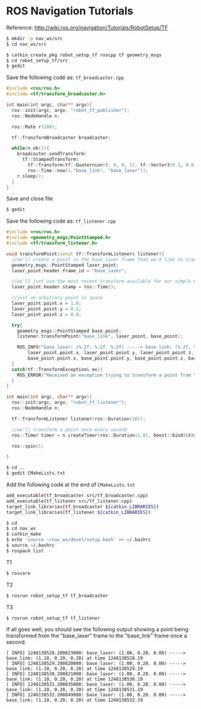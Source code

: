 # ROS Navigation Tutorials

Reference: http://wiki.ros.org/navigation/Tutorials/RobotSetup/TF

```bash
$ mkdir -p nav_ws/src
$ cd nav_ws/src

$ catkin_create_pkg robot_setup_tf roscpp tf geometry_msgs
$ cd robot_setup_tf/src
$ gedit
```



Save the following code as: `tf_broadcaster.cpp`

```cpp
#include <ros/ros.h>
#include <tf/transform_broadcaster.h>

int main(int argc, char** argv){
  ros::init(argc, argv, "robot_tf_publisher");
  ros::NodeHandle n;

  ros::Rate r(100);

  tf::TransformBroadcaster broadcaster;

  while(n.ok()){
    broadcaster.sendTransform(
      tf::StampedTransform(
        tf::Transform(tf::Quaternion(0, 0, 0, 1), tf::Vector3(0.1, 0.0, 0.2)),
        ros::Time::now(),"base_link", "base_laser"));
    r.sleep();
  }
}
```



Save and close file

```bash
$ gedit
```

Save the following code as: `tf_listener.cpp`



```cpp
#include <ros/ros.h>
#include <geometry_msgs/PointStamped.h>
#include <tf/transform_listener.h>

void transformPoint(const tf::TransformListener& listener){
  //we'll create a point in the base_laser frame that we'd like to transform to the base_link frame
  geometry_msgs::PointStamped laser_point;
  laser_point.header.frame_id = "base_laser";

  //we'll just use the most recent transform available for our simple example
  laser_point.header.stamp = ros::Time();

  //just an arbitrary point in space
  laser_point.point.x = 1.0;
  laser_point.point.y = 0.2;
  laser_point.point.z = 0.0;

  try{
    geometry_msgs::PointStamped base_point;
    listener.transformPoint("base_link", laser_point, base_point);

    ROS_INFO("base_laser: (%.2f, %.2f. %.2f) -----> base_link: (%.2f, %.2f, %.2f) at time %.2f",
        laser_point.point.x, laser_point.point.y, laser_point.point.z,
        base_point.point.x, base_point.point.y, base_point.point.z, base_point.header.stamp.toSec());
  }
  catch(tf::TransformException& ex){
    ROS_ERROR("Received an exception trying to transform a point from \"base_laser\" to \"base_link\": %s", ex.what());
  }
}

int main(int argc, char** argv){
  ros::init(argc, argv, "robot_tf_listener");
  ros::NodeHandle n;

  tf::TransformListener listener(ros::Duration(10));

  //we'll transform a point once every second
  ros::Timer timer = n.createTimer(ros::Duration(1.0), boost::bind(&transformPoint, boost::ref(listener)));

  ros::spin();

}
```



```bash
$ cd ..
$ gedit CMakeLists.txt
```



Add the following code at the end of `CMakeLists.txt`

```bash
add_executable(tf_broadcaster src/tf_broadcaster.cpp)
add_executable(tf_listener src/tf_listener.cpp)
target_link_libraries(tf_broadcaster ${catkin_LIBRARIES})
target_link_libraries(tf_listener ${catkin_LIBRARIES})
```

```bash
$ cd
$ cd nav_ws
$ catkin_make
$ echo 'source ~/nav_ws/devel/setup.bash' >> ~/.bashrc
$ source ~/.bashrc
$ rospack list

```



T1

```bash
$ roscore
```

T2

```bash
$ rosrun robot_setup_tf tf_broadcaster
```

T3

```bash
$ rosrun robot_setup_tf tf_listener
```



If all goes well, you should see the following output showing a point being transformed from the "base_laser" frame to the "base_link" frame once a second.

```
[ INFO] 1248138528.200823000: base_laser: (1.00, 0.20. 0.00) -----> base_link: (1.10, 0.20, 0.20) at time 1248138528.19
[ INFO] 1248138529.200820000: base_laser: (1.00, 0.20. 0.00) -----> base_link: (1.10, 0.20, 0.20) at time 1248138529.19
[ INFO] 1248138530.200821000: base_laser: (1.00, 0.20. 0.00) -----> base_link: (1.10, 0.20, 0.20) at time 1248138530.19
[ INFO] 1248138531.200835000: base_laser: (1.00, 0.20. 0.00) -----> base_link: (1.10, 0.20, 0.20) at time 1248138531.19
[ INFO] 1248138532.200849000: base_laser: (1.00, 0.20. 0.00) -----> base_link: (1.10, 0.20, 0.20) at time 1248138532.19
```
